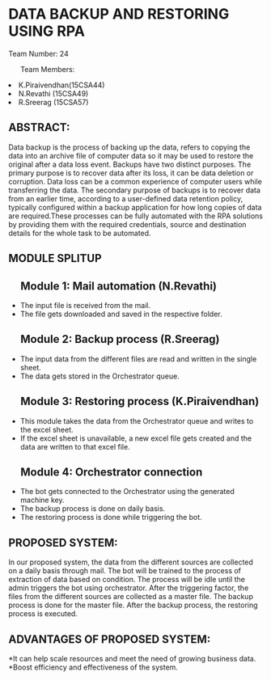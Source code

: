 # DATA BACKUP AND RESTORING USING RPA                                             
Team Number: 24<ul>Team Members:</ul>
  <li>K.Piraivendhan(15CSA44)</li>
  <li>N.Revathi     (15CSA49)</li>
  <li>R.Sreerag     (15CSA57)</li>
  
## ABSTRACT:
Data backup is the process of backing up the data, refers to copying the data into an archive file of computer data so it may be used to restore the original after a data loss event. Backups have two distinct purposes. The primary purpose is to recover data after its loss, it can be data deletion or corruption. Data loss can be a common experience of computer users while transferring the data. 
The secondary purpose of backups is to recover data from an earlier time, according to a user-defined data retention policy, typically configured within a backup application for how long copies of data are required.These processes can be fully automated with the RPA solutions by providing them with the required credentials, source and destination details for the whole task to be automated. 

## MODULE SPLITUP
<ul> 
  
## Module 1: Mail automation    (N.Revathi)
  <li>The input file is received from the mail.</li>
  <li>The file gets downloaded and saved in the respective folder.</li>
  
## Module 2: Backup process     (R.Sreerag)
  <li>The input data from the different files are read and written in the single sheet.</li>
  <li>The data gets stored in the Orchestrator queue.</li>
  
## Module 3: Restoring process  (K.Piraivendhan)
  <li>This module takes the data from the Orchestrator queue and writes to the excel sheet.</li>
  <li>If the excel sheet is unavailable, a new excel file gets created and the data are written to that excel file.</li>
  
## Module 4: Orchestrator connection
  <li>The bot gets connected to the Orchestrator using the generated machine key.</li>
  <li>The backup process is done on daily basis.</li>
  <li>The restoring process is done while triggering the bot.</li></ul>

## PROPOSED SYSTEM:
In our proposed system, the data from the different sources are collected on a daily basis through mail. The bot will be trained to the process of extraction of data based on condition. The process will be idle until the admin triggers the bot using orchestrator. After the triggering factor, the files from the different sources are collected as a master file. The backup process is done for the master file.
After the backup process, the restoring process is executed.

## ADVANTAGES OF PROPOSED SYSTEM:
*It can help scale resources and meet the need of growing business data.
*Boost efficiency and effectiveness of the system.

